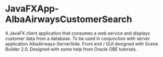 # JavaFXApp-AlbaAirwaysCustomerSearch
A JavaFX client application that consumes a web service and displays customer data from a database. To be used in conjunction with server application AlbaAirways-ServerSide. Front end / GUI designed with Scene Builder 2.0. Designed with some help from Oracle OBE tutorials.
